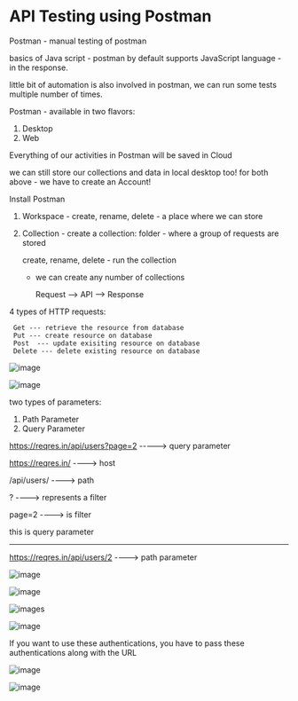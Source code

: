 # API Testing using Postman


Postman - manual testing of postman

basics of Java script - postman by default supports JavaScript language - in the response.

little bit of automation is also involved in postman, we can run some tests multiple number of times.

Postman - available in two flavors:
1) Desktop
2) Web


Everything of our activities in Postman will be saved in Cloud

we can still store our collections and data in local desktop too!  for both above - we have to create an Account!



Install Postman

1) Workspace - create, rename, delete - a place where we can store 
2) Collection - create a collection: folder - where a group of requests are stored
   
   create, rename, delete - run the collection

   - we can create any number of collections

     Request --> API --> Response

4 types of HTTP requests:

     Get --- retrieve the resource from database
     Put --- create resource on database
     Post  --- update exisiting resource on database
     Delete --- delete existing resource on database


![image](https://github.com/user-attachments/assets/ed044444-6b5b-4514-b38b-bc4bf457b8dc)

![image](https://github.com/user-attachments/assets/442ca1d7-8058-4617-a236-b0a668225a37)



two types of parameters:

1) Path Parameter
2) Query Parameter

https://reqres.in/api/users?page=2  -----> query parameter

https://reqres.in/ ----> host

/api/users/ ----> path

? ----> represents a filter

page=2  ----> is filter

this is query parameter

------------------
https://reqres.in/api/users/2  ----> path parameter

![image](https://github.com/user-attachments/assets/9d582471-4dce-40d7-b27d-97961dc39733)




![image](https://github.com/user-attachments/assets/df986f9a-540e-433e-a082-6eddae7be72b)



     
     

![image](https://github.com/user-attachments/assets/731ead53-2670-467b-ad2c-ef9a23f71630)s




![image](https://github.com/user-attachments/assets/8f948cca-60c5-44e0-a223-77c0b260d8d9)

If you want to use these authentications, you have to pass these authentications along with the URL

![image](https://github.com/user-attachments/assets/51c73b8d-fc09-4aac-89c2-94071351ef30)


![image](https://github.com/user-attachments/assets/ac3fa002-823c-47da-ae34-dd0b2546b68b)



